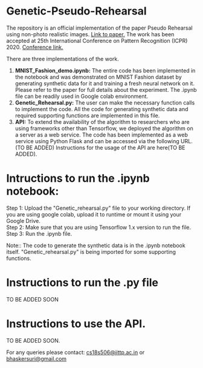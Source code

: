# Genetic-Pseudo-Rehearsal
The repository is an official implementation of the paper  Pseudo Rehearsal using non-photo realistic images. <a href="https://arxiv.org/pdf/2004.13414.pdf"> Link to paper.</a> The work has been accepted at 25th International Conference on Pattern Recognition (ICPR) 2020. <a href="https://www.micc.unifi.it/icpr2020/"> Conference link.</a>

There are three implementations of the work. 
1. <b>MNIST_Fashion_demo.ipynb:</b> The entire code has been implemented in the notebook and was demonstrated on MNIST Fashion dataset by generating synthetic data for it and training a fresh neural network on it. Please refer to the paper for full details about the experiment. The .ipynb file can be readily used in Google colab environment.
2. <b>Genetic_Rehearsal.py:</b> The user can make the necessary function calls to implement the code. All the code for generating synthetic data and required supporting functions are implemented in this file.
3. <b>API:</b> To extend the availability of the algorithm to researchers who are using frameworks other than Tensorflow, we deployed the algorithm on a server as a web service. The code has been implemented as a web service using Python Flask and can be accessed via the following URL. (TO BE ADDED) Instructions for the usage of the API are here(TO BE ADDED).

# Intructions to run the .ipynb notebook:

Step 1: Upload the "Genetic_rehearsal.py" file to your working directory. If you are using google colab, upload it to runtime or mount it using your Google Drive.<br>
Step 2: Make sure that you are using Tensorflow 1.x version to run the file.<br>
Step 3: Run the .ipynb file.

Note:: The code to generate the synthetic data is in the .ipynb notebook itself. "Genetic_rehearsal.py" is being imported for some supporting functions.

# Instructions to run the .py file

TO BE ADDED SOON

# Instructions to use the API.

TO BE ADDED SOON.


For any queries please contact: cs18s506@iittp.ac.in or bhaskersuri@gmail.com
